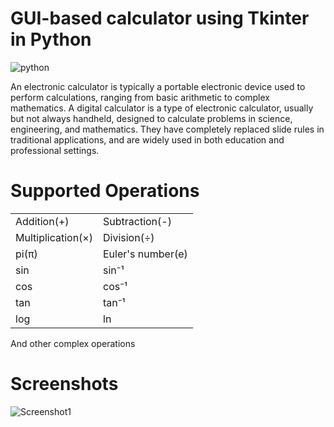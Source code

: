 # GUI-based calculator using Tkinter in Python
![python](http://ForTheBadge.com/images/badges/made-with-python.svg)

An electronic calculator is typically a portable electronic device used to perform calculations, ranging from basic arithmetic to complex mathematics. A digital calculator is a type of electronic calculator, usually but not always handheld, designed to calculate problems in science, engineering, and mathematics. They have completely replaced slide rules in traditional applications, and are widely used in both education and professional settings.

# Supported Operations

<table>
  
  <tr>
    <td>Addition(+)</td>
    <td>Subtraction(-)</td>
  </tr>
  <tr>
    <td>Multiplication(×)</td>
    <td>Division(÷)</td>
  </tr>
  <tr>
    <td>pi(π)</td>
    <td>Euler's number(e)</td>
  </tr>
  <tr>
  <td>sin</td>
  <td>sin⁻¹</td>
  </tr>
  <tr>
  <td>cos</td>
  <td>cos⁻¹</td>
  </tr>
   <tr>
  <td>tan</td>
  <td>tan⁻¹</td>
  </tr>
  <tr>
  <td>log</td>
  <td>ln</td>
  </tr>
</table>
And other complex operations

# Screenshots
![Screenshot1](https://user-images.githubusercontent.com/98543992/152636027-c7ace70b-85ee-45ee-9f70-a658abf18e92.png)

